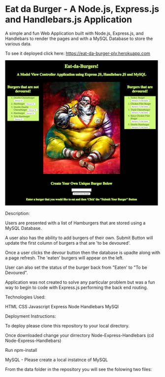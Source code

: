 # Eat da Burger - A Node.js, Express.js and  Handlebars.js Application

A simple and fun Web Application built with Node.js, Express.js, and Handlebars to render the pages and with a MySQL Database to store the various data.

To see it deployed click here: https://eat-da-burger-plv.herokuapp.com

![Screenshot](eat-da-burger-plv-herokuapp.png)

Description:

Users are presented with a list of Hamburgers that are stored using a MySQL Database.

A user also has the ability to add burgers of their own. Submit Button will update the first column of burgers a
that are 'to be devoured'.

Once a user clicks the devour button then the database is upadte along with a page refresh. The 'eaten' burgers will appear on the left.

User can also set the status of the burger back from "Eaten' to "To be Devoured".

Application was not created to solve any particular problem but was a fun way to begin to code with Express.js performing the back end routing. 

Technologies Used: 

HTML
CSS
Javascript
Express
Node
Handlebars
MySQl

Deployment Instructions:

To deploy please clone this repository to your local directory.

Once downloaded change your dirrectory Node-Express-Handlebars (cd Node-Express-Handlebars)

Run npm-install

MySQL - Please create a local instatnce of MySQL

From the data folder in the repository you will see the folowing two files:





